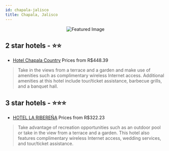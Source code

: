 ```yaml
---
id: chapala-jalisco
title: Chapala, Jalisco
---
```


<center><img src="https://i.travelapi.com/hotels/10000000/9460000/9458900/9458842/a0e9e09b_b.jpg" alt="Featured Image" /></center>


##  2 star hotels - ⭐️⭐️

-    [Hotel Chapala Country](https://us.hurb.com/hotels/chapala/hotel-chapala-country-JNP-JP02357P?cmp=18055) Prices from R$448.39
   > Take in the views from a terrace and a garden and make use of amenities such as complimentary wireless Internet access. Additional amenities at this hotel include tour/ticket assistance, barbecue grills, and a banquet hall.

##  3 star hotels - ⭐️⭐️⭐️

-    [HOTEL LA RIBEREÑA](https://us.hurb.com/hotels/chapala/hotel-la-riberena-JNP-JP914853?cmp=18055) Prices from R$322.23
   > Take advantage of recreation opportunities such as an outdoor pool or take in the view from a terrace and a garden. This hotel also features complimentary wireless Internet access, wedding services, and tour/ticket assistance.
